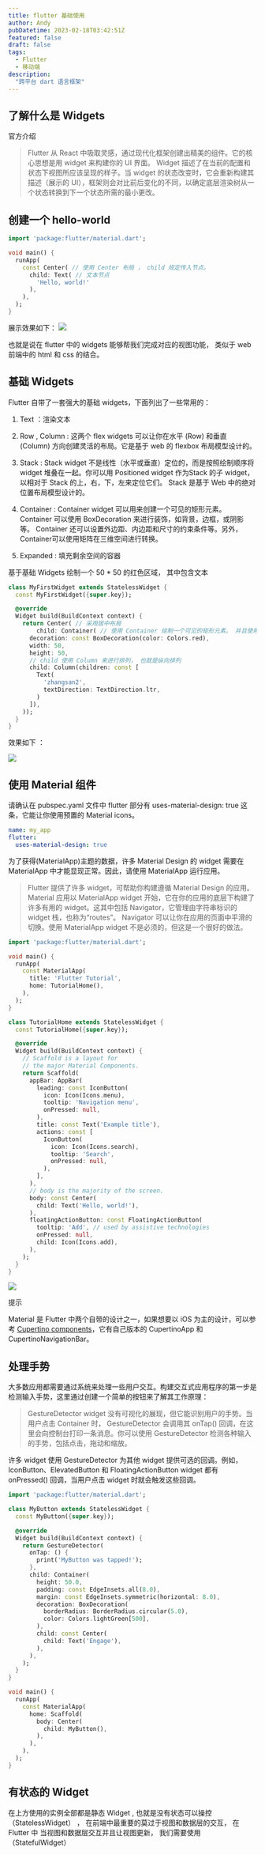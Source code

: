 ```yaml
---
title: flutter 基础使用
author: Andy
pubDatetime: 2023-02-18T03:42:51Z
featured: false
draft: false
tags:
  - Flutter
  - 移动端
description:
  "跨平台 dart 语言框架"
---
```





## 了解什么是 Widgets 

官方介绍


 >  Flutter 从 React 中吸取灵感，通过现代化框架创建出精美的组件。它的核心思想是用 widget 来构建你的 UI 界面。 Widget 描述了在当前的配置和状态下视图所应该呈现的样子。当 widget 的状态改变时，它会重新构建其描述（展示的 UI），框架则会对比前后变化的不同，以确定底层渲染树从一个状态转换到下一个状态所需的最小更改。


## 创建一个 hello-world 

```dart
import 'package:flutter/material.dart';

void main() {
  runApp(
    const Center( // 使用 Center 布局 ， child 规定传入节点。
      child: Text( // 文本节点
        'Hello, world!'
      ),
    ),
  );
}
```

展示效果如下： 
![](/assets/images/flutter/1.png)



也就是说在 flutter 中的 widgets 能够帮我们完成对应的视图功能， 类似于 web 前端中的 html 和 css 的结合。  

## 基础 Widgets 

Flutter 自带了一套强大的基础 widgets，下面列出了一些常用的：

1. Text ：渲染文本

2. Row , Column : 这两个 flex widgets 可以让你在水平 (Row) 和垂直(Column) 方向创建灵活的布局。它是基于 web 的 flexbox 布局模型设计的。

3. Stack : Stack widget 不是线性（水平或垂直）定位的，而是按照绘制顺序将 widget 堆叠在一起。你可以用 Positioned widget 作为Stack 的子 widget，以相对于 Stack 的上，右，下，左来定位它们。 Stack 是基于 Web 中的绝对位置布局模型设计的。

4. Container : Container widget 可以用来创建一个可见的矩形元素。 Container 可以使用 BoxDecoration 来进行装饰，如背景，边框，或阴影等。 Container 还可以设置外边距、内边距和尺寸的约束条件等。另外，Container可以使用矩阵在三维空间进行转换。

5. Expanded : 填充剩余空间的容器


基于基础 Widgets 绘制一个 50 * 50 的红色区域， 其中包含文本

```dart
class MyFirstWidget extends StatelessWidget {
  const MyFirstWidget({super.key});

  @override
  Widget build(BuildContext context) {
    return Center( // 采用居中布局
        child: Container( // 使用 Container 绘制一个可见的矩形元素。 并且使用 decoration 进行修饰
      decoration: const BoxDecoration(color: Colors.red),
      width: 50,
      height: 50,
      // child 使用 Column 来进行排列， 也就是纵向排列
      child: Column(children: const [
        Text(
          'zhangsan2',
          textDirection: TextDirection.ltr,
        )
      ]),
    ));
  }
}
```

效果如下 ： 

![](/assets/images/flutter/2.png)




## 使用 Material 组件 

请确认在 pubspec.yaml 文件中 flutter 部分有 uses-material-design: true 这条，它能让你使用预置的 Material icons。

```yaml
name: my_app
flutter:
  uses-material-design: true
```
为了获得(MaterialApp)主题的数据，许多 Material Design 的 widget 需要在 MaterialApp 中才能显现正常。因此，请使用 MaterialApp 运行应用。

> Flutter 提供了许多 widget，可帮助你构建遵循 Material Design 的应用。 Material 应用以 MaterialApp widget 开始，它在你的应用的底层下构建了许多有用的 widget。这其中包括 Navigator，它管理由字符串标识的 widget 栈，也称为“routes”。 Navigator 可以让你在应用的页面中平滑的切换。使用 MaterialApp widget 不是必须的，但这是一个很好的做法。


```dart 
import 'package:flutter/material.dart';

void main() {
  runApp(
    const MaterialApp(
      title: 'Flutter Tutorial',
      home: TutorialHome(),
    ),
  );
}

class TutorialHome extends StatelessWidget {
  const TutorialHome({super.key});

  @override
  Widget build(BuildContext context) {
    // Scaffold is a layout for
    // the major Material Components.
    return Scaffold(
      appBar: AppBar(
        leading: const IconButton(
          icon: Icon(Icons.menu),
          tooltip: 'Navigation menu',
          onPressed: null,
        ),
        title: const Text('Example title'),
        actions: const [
          IconButton(
            icon: Icon(Icons.search),
            tooltip: 'Search',
            onPressed: null,
          ),
        ],
      ),
      // body is the majority of the screen.
      body: const Center(
        child: Text('Hello, world!'),
      ),
      floatingActionButton: const FloatingActionButton(
        tooltip: 'Add', // used by assistive technologies
        onPressed: null,
        child: Icon(Icons.add),
      ),
    );
  }
}
```

![](/assets/images/flutter/3.png)



提示

Material 是 Flutter 中两个自带的设计之一，如果想要以 iOS 为主的设计，可以参考 [Cupertino components](https://flutter.cn/docs/development/ui/widgets/cupertino)，它有自己版本的 CupertinoApp 和 CupertinoNavigationBar。


## 处理手势
大多数应用都需要通过系统来处理一些用户交互。构建交互式应用程序的第一步是检测输入手势，这里通过创建一个简单的按钮来了解其工作原理：

> GestureDetector widget 没有可视化的展现，但它能识别用户的手势。当用户点击 Container 时， GestureDetector 会调用其 onTap() 回调，在这里会向控制台打印一条消息。你可以使用 GestureDetector 检测各种输入的手势，包括点击，拖动和缩放。

许多 widget 使用 GestureDetector 为其他 widget 提供可选的回调。例如，IconButton、ElevatedButton 和 FloatingActionButton widget 都有 onPressed() 回调，当用户点击 widget 时就会触发这些回调。

```dart 
import 'package:flutter/material.dart';

class MyButton extends StatelessWidget {
  const MyButton({super.key});

  @override
  Widget build(BuildContext context) {
    return GestureDetector(
      onTap: () {
        print('MyButton was tapped!');
      },
      child: Container(
        height: 50.0,
        padding: const EdgeInsets.all(8.0),
        margin: const EdgeInsets.symmetric(horizontal: 8.0),
        decoration: BoxDecoration(
          borderRadius: BorderRadius.circular(5.0),
          color: Colors.lightGreen[500],
        ),
        child: const Center(
          child: Text('Engage'),
        ),
      ),
    );
  }
}

void main() {
  runApp(
    const MaterialApp(
      home: Scaffold(
        body: Center(
          child: MyButton(),
        ),
      ),
    ),
  );
}
```


## 有状态的 Widget

在上方使用的实例全部都是静态 Widget , 也就是没有状态可以操控 （StatelessWidget） ， 在前端中最重要的莫过于视图和数据层的交互， 在 Flutter 中 当视图和数据层交互并且让视图更新， 我们需要使用  （StatefulWidget）



